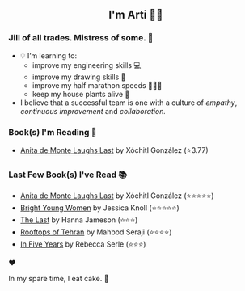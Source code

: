 <div align="center">
  
  ## I'm Arti 👋🏽
  
</div>
  
### Jill of all trades. Mistress of some. 👑

- 💡 I’m learning to:
  - improve my engineering skills 💻
  - improve my drawing skills 🎨
  - improve my half marathon speeds 🏃🏽‍♀️
  - keep my house plants alive 🌱
- I believe that a successful team is one with a culture of _empathy_, _continuous improvement_ and _collaboration._


### Book(s) I'm Reading 📖
<!-- GOODREADS-LIST:START -->
- [Anita de Monte Laughs Last](https://www.goodreads.com/review/show/7122995800?utm_medium=api&utm_source=rss) by Xóchitl González (⭐️3.77)
<!-- GOODREADS-LIST:END -->

### Last Few Book(s) I've Read 📚
<!-- GOODREADS-READ-LIST:START -->
- [Anita de Monte Laughs Last](https://www.goodreads.com/review/show/7122995800?utm_medium=api&utm_source=rss) by Xóchitl González (⭐⭐⭐⭐⭐)
- [Bright Young Women](https://www.goodreads.com/review/show/6224635011?utm_medium=api&utm_source=rss) by Jessica Knoll (⭐⭐⭐⭐⭐)
- [The Last](https://www.goodreads.com/review/show/7056402898?utm_medium=api&utm_source=rss) by Hanna Jameson (⭐⭐⭐)
- [Rooftops of Tehran](https://www.goodreads.com/review/show/1213335601?utm_medium=api&utm_source=rss) by Mahbod Seraji (⭐⭐⭐⭐)
- [In Five Years](https://www.goodreads.com/review/show/7022534271?utm_medium=api&utm_source=rss) by Rebecca Serle (⭐⭐⭐)
<!-- GOODREADS-READ-LIST:END -->
❤️

In my spare time, I eat cake. 🍰
